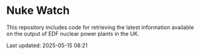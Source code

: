 # Nuke Watch

This repository includes code for retrieving the latest information available on the output of EDF nuclear power plants in the UK.

Last updated: 2025-05-15 08:21